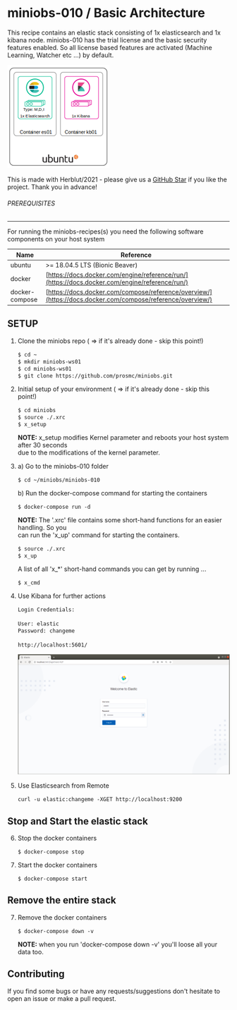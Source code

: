 # miniobs-010 / Basic Architecture

This recipe contains an elastic stack consisting of 1x elasticsearch and 1x kibana node. miniobs-010 has the trial license 
and the basic security features enabled. So all license based features are activated (Machine Learning, Watcher etc ...) by
default.

![MINIOBS Basic Architecture](../resources/assets/images/miniobs-BasicArchitecture-01.png)

This is made with Herblut/2021 - please give us a [GitHub Star](https://github.com/prosmc/miniobs/stargazers)
if you like the project. Thank you in advance!

###### PREREQUISITES
---
For running the miniobs-recipes(s) you need the following software components on your host system

Name           | Reference    
-------------- | --------------- 
ubuntu         | >= 18.04.5 LTS (Bionic Beaver)
docker         | [https://docs.docker.com/engine/reference/run/](https://docs.docker.com/engine/reference/run/)
docker-compose | [https://docs.docker.com/compose/reference/overview/](https://docs.docker.com/compose/reference/overview/)

SETUP
---

01. Clone the miniobs repo ( => if it's already done - skip this point!)

        $ cd ~
        $ mkdir miniobs-ws01
        $ cd miniobs-ws01
        $ git clone https://github.com/prosmc/miniobs.git

02. Initial setup of your environment ( => if it's already done - skip this point!)

        $ cd miniobs
        $ source ./.xrc
        $ x_setup

    **NOTE:** x_setup modifies Kernel parameter and reboots your host system after 30 seconds\
    due to the modifications of the kernel parameter.

03. a) Go to the miniobs-010 folder

        $ cd ~/miniobs/miniobs-010

    b) Run the docker-compose command for starting the containers

        $ docker-compose run -d

    **NOTE:** The '.xrc' file contains some short-hand functions for an easier handling. So you\
    can run the 'x_up' command for starting the containers.

        $ source ./.xrc
        $ x_up

    A list of all 'x_*' short-hand commands you can get by running ...

        $ x_cmd

04. Use Kibana for further actions

        Login Credentials:

        User: elastic
        Password: changeme

        http://localhost:5601/

    ![Kibana Login](../resources/assets/images/miniobs-010_pict-01.png)

05. Use Elasticsearch from Remote

        curl -u elastic:changeme -XGET http://localhost:9200

Stop and Start the elastic stack
---

06. Stop the docker containers

        $ docker-compose stop

07. Start the docker containers

        $ docker-compose start 

Remove the entire stack
---

07. Remove the docker containers

        $ docker-compose down -v

    **NOTE:** when you run 'docker-compose down -v' you'll loose all your data too.

Contributing
---
If you find some bugs or have any requests/suggestions don't hesitate to open an issue or make a pull request.
